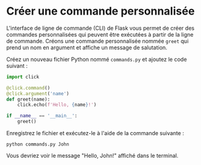 # Créer une commande personnalisée

L'interface de ligne de commande (CLI) de Flask vous permet de créer des commandes personnalisées qui peuvent être exécutées à partir de la ligne de commande. Créons une commande personnalisée nommée `greet` qui prend un nom en argument et affiche un message de salutation.

Créez un nouveau fichier Python nommé `commands.py` et ajoutez le code suivant :

```python
import click

@click.command()
@click.argument('name')
def greet(name):
    click.echo(f'Hello, {name}!')

if __name__ == '__main__':
    greet()
```

Enregistrez le fichier et exécutez-le à l'aide de la commande suivante :

```
python commands.py John
```

Vous devriez voir le message "Hello, John!" affiché dans le terminal.
